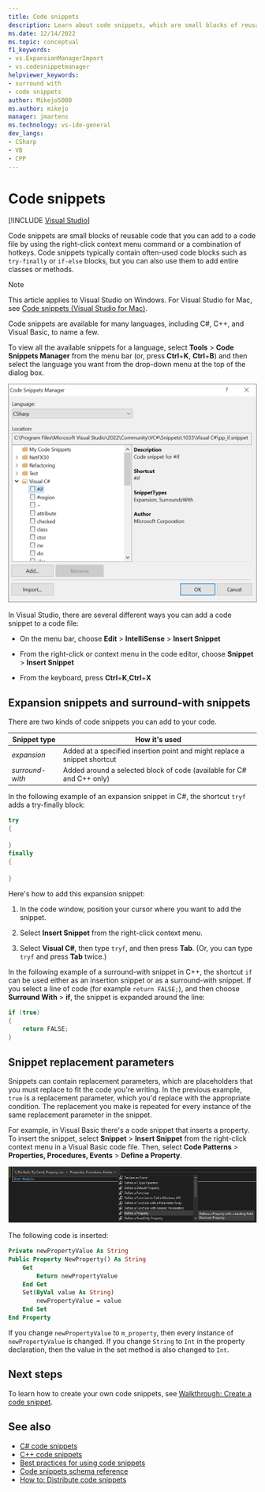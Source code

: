 ```yaml
---
title: Code snippets
description: Learn about code snippets, which are small blocks of reusable code that you can insert into a code file.
ms.date: 12/14/2022
ms.topic: conceptual
f1_keywords:
- vs.ExpansionManagerImport
- vs.codesnippetmanager
helpviewer_keywords:
- surround with
- code snippets
author: Mikejo5000
ms.author: mikejo
manager: jmartens
ms.technology: vs-ide-general
dev_langs:
- CSharp
- VB
- CPP
---
```

# Code snippets

 [!INCLUDE [Visual Studio](~/includes/applies-to-version/vs-windows-only.md)]

Code snippets are small blocks of reusable code that you can add to a code file by using the right-click context menu command or a combination of hotkeys. Code snippets typically contain often-used code blocks such as `try-finally` or `if-else` blocks, but you can also use them to add entire classes or methods.

> [!NOTE]
> This article applies to Visual Studio on Windows. For Visual Studio for Mac, see [Code snippets (Visual Studio for Mac)](/visualstudio/mac/snippets).

Code snippets are available for many languages, including C#, C++, and Visual Basic, to name a few.

To view all the available snippets for a language, select **Tools** > **Code Snippets Manager** from the menu bar (or, press **Ctrl**+**K**, **Ctrl**+**B**) and then select the language you want from the drop-down menu at the top of the dialog box.

![Screenshot of the Code Snippets Manager dialog box.](media/code-snippets-manager.png)

In Visual Studio, there are several different ways you can add a code snippet to a code file:

- On the menu bar, choose **Edit** > **IntelliSense** > **Insert Snippet**

- From the right-click or context menu in the code editor, choose **Snippet** > **Insert Snippet**

- From the keyboard, press **Ctrl**+**K**,**Ctrl**+**X**

## Expansion snippets and surround-with snippets

There are two kinds of code snippets you can add to your code.

|Snippet type  | How it's used  |
|---------|---------|
|*expansion* | Added at a specified insertion point and might replace a snippet shortcut |
|*surround-with* | Added around a selected block of code (available for C# and C++ only) |

In the following example of an expansion snippet in C#, the shortcut `tryf` adds a try-finally block:

```csharp
try
{

}
finally
{

}
```

Here's how to add this expansion snippet:

1. In the code window, position your cursor where you want to add the snippet.

1. Select **Insert Snippet** from the right-click context menu.

1. Select **Visual C#**, then type `tryf`, and then press **Tab**. (Or, you can type `tryf` and press **Tab** twice.)

In the following example of a surround-with snippet in C++, the shortcut `if` can be used either as an insertion snippet or as a surround-with snippet. If you select a line of code (for example `return FALSE;`), and then choose **Surround With** > **if**, the snippet is expanded around the line:

```cpp
if (true)
{
    return FALSE;
}
```

## Snippet replacement parameters

Snippets can contain replacement parameters, which are placeholders that you must replace to fit the code you're writing. In the previous example, `true` is a replacement parameter, which you'd replace with the appropriate condition. The replacement you make is repeated for every instance of the same replacement parameter in the snippet.

For example, in Visual Basic there's a code snippet that inserts a property. To insert the snippet, select **Snippet** > **Insert Snippet** from the right-click context menu in a Visual Basic code file. Then, select **Code Patterns** > **Properties, Procedures, Events** > **Define a Property**.

![Screenshot of the code snippet menu for Define a Property.](media/code-snippets-vb-property.png)

The following code is inserted:

```vb
Private newPropertyValue As String
Public Property NewProperty() As String
    Get
        Return newPropertyValue
    End Get
    Set(ByVal value As String)
        newPropertyValue = value
    End Set
End Property
```

If you change `newPropertyValue` to `m_property`, then every instance of `newPropertyValue` is changed. If you change `String` to `Int` in the property declaration, then the value in the set method is also changed to `Int`.

## Next steps

To learn how to create your own code snippets, see [Walkthrough: Create a code snippet](walkthrough-creating-a-code-snippet.md).

## See also

- [C# code snippets](visual-csharp-code-snippets.md)
- [C++ code snippets](visual-cpp-code-snippets.md)
- [Best practices for using code snippets](best-practices-for-using-code-snippets.md)
- [Code snippets schema reference](code-snippets-schema-reference.md)
- [How to: Distribute code snippets](how-to-distribute-code-snippets.md)
